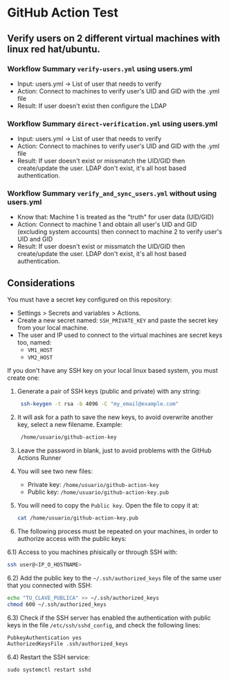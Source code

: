 # GitHub Action Test
## Verify users on 2 different virtual machines with linux red hat/ubuntu.

### Workflow Summary `verify-users.yml` using users.yml

- Input: users.yml -> List of user that needs to verify
- Action: Connect to machines to verify user's UID and GID with the .yml file
- Result: If user doesn't exist then configure the LDAP

### Workflow Summary `direct-verification.yml` using users.yml

- Input: users.yml -> List of user that needs to verify
- Action: Connect to machines to verify user's UID and GID with the .yml file
- Result: If user doesn't exist or missmatch the UID/GID then create/update the user. LDAP don't exist, it's all host based authentication.

### Workflow Summary `verify_and_sync_users.yml` without using users.yml

- Know that: Machine 1 is treated as the "truth" for user data (UID/GID)
- Action: Connect to machine 1 and obtain all user's UID and GID (excluding system accounts) then connect to machine 2 to verify user's UID and GID
- Result: If user doesn't exist or missmatch the UID/GID then create/update the user. LDAP don't exist, it's all host based authentication.


## Considerations

You must have a secret key configured on this repository:

  - Settings > Secrets and variables > Actions.
  - Create a new secret named: `SSH_PRIVATE_KEY` and paste the secret key from your local machine.
  - The user and IP used to connect to the virtual machines are secret keys too, named:
    - `VM1_HOST`
    - `VM2_HOST`




If you don't have any SSH key on your local linux based system, you must create one:

1) Generate a pair of SSH keys (public and private) with any string:
   
   ```bash
    ssh-keygen -t rsa -b 4096 -C "my_email@example.com"
   ```
2) It will ask for a path to save the new keys, to avoid overwrite another key, select a new filename. Example:

   ```bash
    /home/usuario/github-action-key
   ```

3) Leave the password in blank, just to avoid problems with the GitHub Actions Runner

4) You will see two new files:

   - Private key: `/home/usuario/github-action-key`
   - Public key: `/home/usuario/github-action-key.pub`

5) You will need to copy the `Public key`. Open the file to copy it at:

   ```bash
   cat /home/usuario/github-action-key.pub
   ```

6) The following process must be repeated  on your machines, in order to authorize access with the public keys:

  6.1) Access to you machines phisically or through SSH with:

  ```bash
  ssh user@<IP_O_HOSTNAME>
  ```

  6.2) Add the public key to the `~/.ssh/authorized_keys` file of the same user that you connected with SSH:

  ```bash
  echo "TU_CLAVE_PUBLICA" >> ~/.ssh/authorized_keys
  chmod 600 ~/.ssh/authorized_keys
  ```

  6.3) Check if the SSH server has enabled the authentication with public keys in the file `/etc/ssh/sshd_config`, and check the following lines:

  ```bash
  PubkeyAuthentication yes
  AuthorizedKeysFile .ssh/authorized_keys
  ```

  6.4) Restart the SSH service:

  ```ssh
  sudo systemctl restart sshd
  ```


